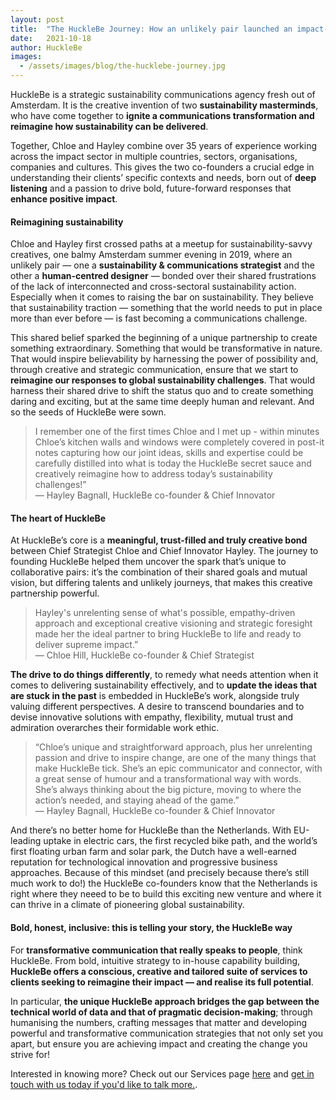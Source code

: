 ```yaml
---
layout: post
title:  "The HuckleBe Journey: How an unlikely pair launched an impact-driven company with a twist"
date:   2021-10-18
author: HuckleBe
images:
  - /assets/images/blog/the-hucklebe-journey.jpg
---
```

HuckleBe is a strategic sustainability communications agency fresh out of Amsterdam. It is the creative invention of two **sustainability masterminds**, who have come together to **ignite a communications transformation and reimagine how sustainability can be delivered**.

Together, Chloe and Hayley combine over 35 years of experience working across the impact sector in multiple countries, sectors, organisations, companies and cultures. This gives the two co-founders a crucial edge in understanding their clients’ specific contexts and needs, born out of **deep listening** and a passion to drive bold, future-forward responses that **enhance positive impact**.

#### Reimagining sustainability

Chloe and Hayley first crossed paths at a meetup for sustainability-savvy creatives, one balmy Amsterdam summer evening in 2019, where an unlikely pair — one a **sustainability & communications strategist** and the other a **human-centred designer** — bonded over their shared frustrations of the lack of interconnected and cross-sectoral sustainability action. Especially when it comes to raising the bar on sustainability. They believe that sustainability traction — something that the world needs to put in place more than ever before — is fast becoming a communications challenge.

This shared belief sparked the beginning of a unique partnership to create something extraordinary. Something that would be transformative in nature. That would inspire believability by harnessing the power of possibility and, through creative and strategic communication, ensure that we start to **reimagine our responses to global sustainability challenges**. That would harness their shared drive to shift the status quo and to create something daring and exciting, but at the same time deeply human and relevant. And so the seeds of HuckleBe were sown.

> I remember one of the first times Chloe and I met up - within minutes Chloe’s kitchen walls and windows were completely covered in post-it notes capturing how our joint ideas, skills and expertise could be carefully distilled into what is today the HuckleBe secret sauce and creatively reimagine how to address today’s sustainability challenges!” <br> &mdash; Hayley Bagnall, HuckleBe co-founder & Chief Innovator

#### The heart of HuckleBe

At HuckleBe’s core is a **meaningful, trust-filled and truly creative bond** between Chief Strategist Chloe and Chief Innovator Hayley. The journey to founding HuckleBe helped them uncover the spark that’s unique to collaborative pairs: it’s the combination of their shared goals and mutual vision, but differing talents and unlikely journeys, that makes this creative partnership powerful.

> Hayley's unrelenting sense of what's possible, empathy-driven approach and exceptional creative visioning and strategic foresight made her the ideal partner to bring  HuckleBe to life and ready to deliver supreme impact.” <br> &mdash; Chloe Hill, HuckleBe co-founder & Chief Strategist

**The drive to do things differently**, to remedy what needs attention when it comes to delivering sustainability effectively, and to **update the ideas that are stuck in the past** is embedded in HuckleBe’s work, alongside truly valuing different perspectives. A desire to transcend boundaries and to devise innovative solutions with empathy, flexibility, mutual trust and admiration overarches their formidable work ethic.

> “Chloe’s unique and straightforward approach, plus her unrelenting passion and drive to inspire change, are one of the many things that make HuckleBe tick. She’s an epic communicator and connector, with a great sense of humour and a transformational way with words. She’s always thinking about the big picture, moving to where the action’s needed, and staying ahead of the game.” <br> &mdash; Hayley Bagnall, HuckleBe co-founder & Chief Innovator

And there’s no better home for HuckleBe than the Netherlands. With EU-leading uptake in electric cars, the first recycled bike path, and the world’s first floating urban farm and solar park, the Dutch have a well-earned reputation for technological innovation and progressive business approaches. Because of this mindset (and precisely because there’s still much work to do!) the HuckleBe co-founders know that the Netherlands is right where they neeed to be to build this exciting new venture and where it can thrive in a climate of pioneering global sustainability.

#### Bold, honest, inclusive: this is telling your story, the HuckleBe way

For **transformative communication that really speaks to people**, think HuckleBe. From bold, intuitive  strategy to in-house capability building, **HuckleBe offers a conscious, creative and tailored suite of services to clients seeking to reimagine their impact — and realise its full potential**.

In particular, **the unique HuckleBe approach bridges the gap between the technical world of data and that of pragmatic decision-making**; through humanising the numbers, crafting messages that matter and developing powerful and transformative communication strategies that not only set you apart, but ensure you are achieving impact and creating the change you strive for!

Interested in knowing more? Check out our Services page [here](/#services) and [get in touch with us today if you'd like to talk more.](/#contact).

